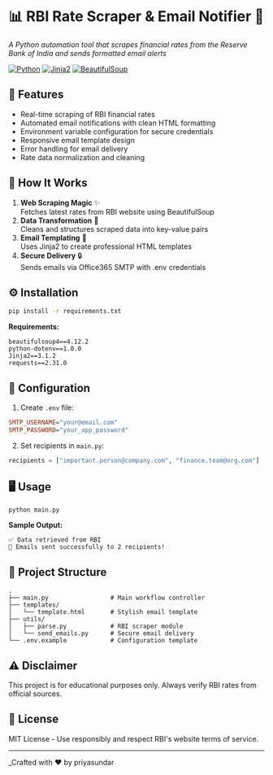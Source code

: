 # 📊 RBI Rate Scraper & Email Notifier 🔔

_A Python automation tool that scrapes financial rates from the Reserve Bank of India and sends formatted email alerts_

[![Python](https://img.shields.io/badge/Python-3.8+-blue?logo=python&logoColor=white)](https://python.org)
[![Jinja2](https://img.shields.io/badge/Templating-Jinja2-green)](https://jinja.palletsprojects.com)
[![BeautifulSoup](https://img.shields.io/badge/Scraping-BeautifulSoup4-yellowgreen)](https://www.crummy.com/software/BeautifulSoup/)

## 🌟 Features
- Real-time scraping of RBI financial rates
- Automated email notifications with clean HTML formatting
- Environment variable configuration for secure credentials
- Responsive email template design
- Error handling for email delivery
- Rate data normalization and cleaning

## 🚀 How It Works
1. **Web Scraping Magic** ✨  
   Fetches latest rates from RBI website using BeautifulSoup
2. **Data Transformation** 🔄  
   Cleans and structures scraped data into key-value pairs
3. **Email Templating** 📧  
   Uses Jinja2 to create professional HTML templates
4. **Secure Delivery** 🔒  
   Sends emails via Office365 SMTP with .env credentials

## ⚙️ Installation
```bash
pip install -r requirements.txt
```
**Requirements:**
```text
beautifulsoup4==4.12.2
python-dotenv==1.0.0
Jinja2==3.1.2
requests==2.31.0
```

## 🔧 Configuration
1. Create `.env` file:
```ini
SMTP_USERNAME="your@email.com"
SMTP_PASSWORD="your_app_password"
```
2. Set recipients in `main.py`:
```python
recipients = ["important.person@company.com", "finance.team@org.com"]
```

## 🖥️ Usage
```bash
python main.py
```
**Sample Output:**
```
✅ Data retrieved from RBI
📨 Emails sent successfully to 2 recipients!
```

## 📂 Project Structure
```
.
├── main.py                 # Main workflow controller
├── templates/
│   └── template.html       # Stylish email template
├── utils/
│   ├── parse.py            # RBI scraper module
│   └── send_emails.py      # Secure email delivery
└── .env.example            # Configuration template
```

## ⚠️ Disclaimer
This project is for educational purposes only. Always verify RBI rates from official sources.

## 📜 License
MIT License - Use responsibly and respect RBI's website terms of service.

---

_Crafted with ❤️ by priyasundar 
